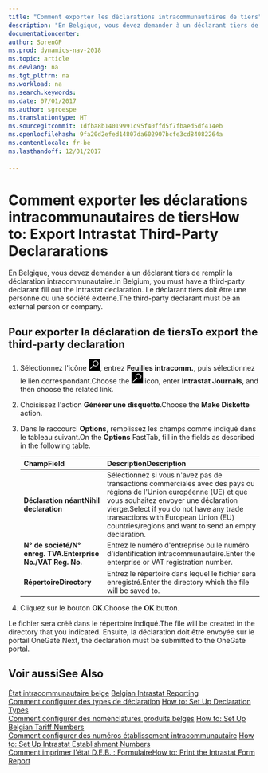 ```yaml
---
title: "Comment exporter les déclarations intracommunautaires de tiers"
description: "En Belgique, vous devez demander à un déclarant tiers de remplir la déclaration intracommunautaire. Le déclarant tiers doit être une personne ou une société externe."
documentationcenter: 
author: SorenGP
ms.prod: dynamics-nav-2018
ms.topic: article
ms.devlang: na
ms.tgt_pltfrm: na
ms.workload: na
ms.search.keywords: 
ms.date: 07/01/2017
ms.author: sgroespe
ms.translationtype: HT
ms.sourcegitcommit: 1dfba8b14019991c95f40ffd5f7fbaed5df414eb
ms.openlocfilehash: 9fa20d2efed14807da602907bcfe3cd84082264a
ms.contentlocale: fr-be
ms.lasthandoff: 12/01/2017

---
```

# <a name="how-to-export-intrastat-third-party-declararations"></a><span data-ttu-id="e89c1-104">Comment exporter les déclarations intracommunautaires de tiers</span><span class="sxs-lookup"><span data-stu-id="e89c1-104">How to: Export Intrastat Third-Party Declararations</span></span>
<span data-ttu-id="e89c1-105">En Belgique, vous devez demander à un déclarant tiers de remplir la déclaration intracommunautaire.</span><span class="sxs-lookup"><span data-stu-id="e89c1-105">In Belgium, you must have a third-party declarant fill out the Intrastat declaration.</span></span> <span data-ttu-id="e89c1-106">Le déclarant tiers doit être une personne ou une société externe.</span><span class="sxs-lookup"><span data-stu-id="e89c1-106">The third-party declarant must be an external person or company.</span></span>  

## <a name="to-export-the-third-party-declaration"></a><span data-ttu-id="e89c1-107">Pour exporter la déclaration de tiers</span><span class="sxs-lookup"><span data-stu-id="e89c1-107">To export the third-party declaration</span></span>  

1.  <span data-ttu-id="e89c1-108">Sélectionnez l'icône ![Rechercher une page ou un état](../../media/ui-search/search_small.png "icône Rechercher une page ou un état"), entrez **Feuilles intracomm.**, puis sélectionnez le lien correspondant.</span><span class="sxs-lookup"><span data-stu-id="e89c1-108">Choose the ![Search for Page or Report](../../media/ui-search/search_small.png "Search for Page or Report icon") icon, enter **Intrastat Journals**, and then choose the related link.</span></span>  
2.  <span data-ttu-id="e89c1-109">Choisissez l'action **Générer une disquette**.</span><span class="sxs-lookup"><span data-stu-id="e89c1-109">Choose the **Make Diskette** action.</span></span>  
3.  <span data-ttu-id="e89c1-110">Dans le raccourci **Options**, remplissez les champs comme indiqué dans le tableau suivant.</span><span class="sxs-lookup"><span data-stu-id="e89c1-110">On the **Options** FastTab, fill in the fields as described in the following table.</span></span>  

    |<span data-ttu-id="e89c1-111">Champ</span><span class="sxs-lookup"><span data-stu-id="e89c1-111">Field</span></span>|<span data-ttu-id="e89c1-112">Description</span><span class="sxs-lookup"><span data-stu-id="e89c1-112">Description</span></span>|  
    |---------------------------------|---------------------------------------|  
    |<span data-ttu-id="e89c1-113">**Déclaration néant**</span><span class="sxs-lookup"><span data-stu-id="e89c1-113">**Nihil declaration**</span></span>|<span data-ttu-id="e89c1-114">Sélectionnez si vous n'avez pas de transactions commerciales avec des pays ou régions de l'Union européenne (UE) et que vous souhaitez envoyer une déclaration vierge.</span><span class="sxs-lookup"><span data-stu-id="e89c1-114">Select if you do not have any trade transactions with European Union (EU) countries/regions and want to send an empty declaration.</span></span>|  
    |<span data-ttu-id="e89c1-115">**N° de société/N° enreg. TVA.**</span><span class="sxs-lookup"><span data-stu-id="e89c1-115">**Enterprise No./VAT Reg. No.**</span></span>|<span data-ttu-id="e89c1-116">Entrez le numéro d'entreprise ou le numéro d'identification intracommunautaire.</span><span class="sxs-lookup"><span data-stu-id="e89c1-116">Enter the enterprise or VAT registration number.</span></span>|  
    |<span data-ttu-id="e89c1-117">**Répertoire**</span><span class="sxs-lookup"><span data-stu-id="e89c1-117">**Directory**</span></span>|<span data-ttu-id="e89c1-118">Entrez le répertoire dans lequel le fichier sera enregistré.</span><span class="sxs-lookup"><span data-stu-id="e89c1-118">Enter the directory which the file will be saved to.</span></span>|  

4.  <span data-ttu-id="e89c1-119">Cliquez sur le bouton **OK**.</span><span class="sxs-lookup"><span data-stu-id="e89c1-119">Choose the **OK** button.</span></span>  

<span data-ttu-id="e89c1-120">Le fichier sera créé dans le répertoire indiqué.</span><span class="sxs-lookup"><span data-stu-id="e89c1-120">The file will be created in the directory that you indicated.</span></span> <span data-ttu-id="e89c1-121">Ensuite, la déclaration doit être envoyée sur le portail OneGate.</span><span class="sxs-lookup"><span data-stu-id="e89c1-121">Next, the declaration must be submitted to the OneGate portal.</span></span>  

## <a name="see-also"></a><span data-ttu-id="e89c1-122">Voir aussi</span><span class="sxs-lookup"><span data-stu-id="e89c1-122">See Also</span></span>  
 <span data-ttu-id="e89c1-123">[État intracommunautaire belge](belgian-intrastat-reporting.md) </span><span class="sxs-lookup"><span data-stu-id="e89c1-123">[Belgian Intrastat Reporting](belgian-intrastat-reporting.md) </span></span>  
 <span data-ttu-id="e89c1-124">[Comment configurer des types de déclaration](how-to-set-up-declaration-types.md) </span><span class="sxs-lookup"><span data-stu-id="e89c1-124">[How to: Set Up Declaration Types](how-to-set-up-declaration-types.md) </span></span>  
 <span data-ttu-id="e89c1-125">[Comment configurer des nomenclatures produits belges](how-to-set-up-belgian-tariff-numbers.md) </span><span class="sxs-lookup"><span data-stu-id="e89c1-125">[How to: Set Up Belgian Tariff Numbers](how-to-set-up-belgian-tariff-numbers.md) </span></span>  
 <span data-ttu-id="e89c1-126">[Comment configurer des numéros établissement intracommunautaire](how-to-set-up-intrastat-establishment-numbers.md) </span><span class="sxs-lookup"><span data-stu-id="e89c1-126">[How to: Set Up Intrastat Establishment Numbers](how-to-set-up-intrastat-establishment-numbers.md) </span></span>  
 [<span data-ttu-id="e89c1-127">Comment imprimer l'état D.E.B. : Formulaire</span><span class="sxs-lookup"><span data-stu-id="e89c1-127">How to: Print the Intrastat Form Report</span></span>](how-to-print-the-intrastat-form-report.md)

